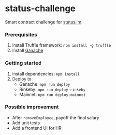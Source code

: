 # status-challenge

Smart contract challenge for [status.im](https://status.im).

### Prerequisites

1. Install Truffle framework: `npm install -g truffle`
2. Install [Ganache](http://truffleframework.com/ganache/)

### Getting started

1. Install dependencies: `npm install`
2. Deploy to
    - Ganache: `npm run deploy`
    - Rinkeby: `npm run deploy-rinkeby`
    - Mainnet: `npm run deploy-mainnet`

### Possible improvement

- After `removeEmployee`, payoff the final salary
- Add unit tests
- Add a frontend UI for HR